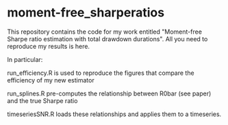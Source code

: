 # moment-free_sharperatios
This repository contains the code for my work entitled "Moment-free Sharpe ratio estimation with total drawdown durations". All you need to reproduce my results is here.

In particular: 

run_efficiency.R is used to reproduce the figures that compare the efficiency of my new estimator

run_splines.R pre-computes the relationship between R0bar (see paper) and the true Sharpe ratio
 
timeseriesSNR.R loads these relationships and applies them to a timeseries.



